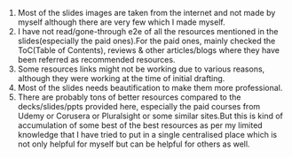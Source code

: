 1) Most of the slides images are taken from the internet and not made by myself although there are very few which I made myself.
2) I have not read/gone-through e2e of all the resources mentioned in the slides(especially the paid ones).For the paid ones, mainly checked the ToC(Table of Contents), reviews & other articles/blogs where they have been referred as recommended resources.
3) Some resources links might not be working due to various reasons, although they were working at the time of initial drafting.
4) Most of the slides needs beautification to make them more professional.
5) There are probably tons of better resources compared to the decks/slides/ppts provided here, especially the paid courses from Udemy or Corusera or Pluralsight or some similar sites.But this is kind of accumulation of some best of the best resources as per my limited knowledge that I have tried to put in a single centralised place which is not only helpful for myself but can be helpful for others as well.
